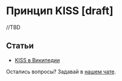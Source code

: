 # Принцип KISS [draft]

//TBD

## Статьи

- [KISS в Википедии](https://ru.wikipedia.org/wiki/KISS_(%D0%BF%D1%80%D0%B8%D0%BD%D1%86%D0%B8%D0%BF))

Остались вопросы? Задавай в [нашем чате](https://t.me/technicalexcellenceru).

